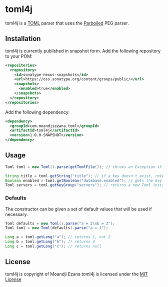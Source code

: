 # toml4j

toml4j is a [TOML](https://github.com/mojombo/toml) parser that uses the [Parboiled](http://www.parboiled.org) PEG parser.

## Installation

toml4j is currently published in snapshot form. Add the following repository to your POM:

````xml
<repositories>
  <repository>
    <id>sonatype-nexus-snapshots</id>
    <url>https://oss.sonatype.org/content/groups/public/</url>
    <snapshots>
      <enabled>true</enabled>
    </snapshots>
  </repository>
</repositories>
````

Add the following dependency:

````xml
<dependency>
  <groupId>com.moandjiezana.toml</groupId>
  <artifactId>toml4j</artifactId>
  <version>1.0.0-SNAPSHOT</version>
</dependency>
````

## Usage

````java
Toml toml = new Toml().parse(getTomlFile()); // throws an Exception if the TOML is incorrect

String title = toml.getString("title"); // if a key doesn't exist, returns null
Boolean enabled = toml.getBoolean("database.enabled"); // gets the key enabled from the key group database
Toml servers = toml.getKeyGroup("servers"); // returns a new Toml instance containing only the key group's values
````

### Defaults

The constructor can be given a set of default values that will be used if necessary.

````java
Toml defaults = new Toml().parse("a = 2\nb = 3");
Toml toml = new Toml(defaults).parse("a = 1");

Long a = toml.getLong("a"); // returns 1, not 2
Long b = toml.getLong("b"); // returns 3
Long c = toml.getLong("c"); // returns null
````

## License

toml4j is copyright of Moandji Ezana
toml4j is licensed under the [MIT License](http://www.opensource.org/licenses/mit-license.php)

